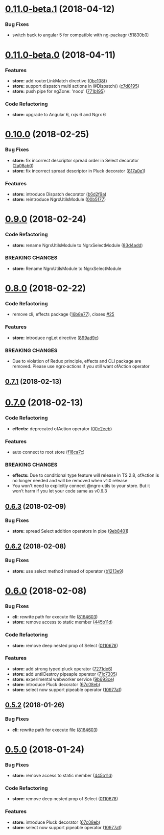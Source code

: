 <a name="0.11.0-beta.1"></a>

# [0.11.0-beta.1](https://github.com/sandangel/ngrx-utils/compare/0.11.0-beta.0...0.11.0-beta.1) (2018-04-12)

### Bug Fixes

* switch back to angular 5 for compatible with ng-packagr ([51830b0](https://github.com/sandangel/ngrx-utils/commit/51830b0))

<a name="0.11.0-beta.0"></a>

# [0.11.0-beta.0](https://github.com/sandangel/ngrx-utils/compare/v0.10.0...v0.11.0-beta.0) (2018-04-11)

### Features

* **store:** add routerLinkMatch directive ([0bc108f](https://github.com/sandangel/ngrx-utils/commit/0bc108f))
* **store:** support dispatch multi actions in @Dispatch() ([c7d8195](https://github.com/sandangel/ngrx-utils/commit/c7d8195))
* **store:** push pipe for ngZone: 'noop' ([771b195](https://github.com/sandangel/ngrx-utils/commit/771b195))

### Code Refactoring

* **store:** upgrade to Angular 6, rxjs 6 and Ngrx 6

<a name="0.10.0"></a>

# [0.10.0](https://github.com/sandangel/ngrx-utils/compare/v0.9.0...v0.10.0) (2018-02-25)

### Bug Fixes

* **store:** fix incorrect descriptor spread order in Select decorator ([2a08ab0](https://github.com/sandangel/ngrx-utils/commit/2a08ab0))
* **store:** fix incorrect spread descriptor in Pluck decorator ([817a0e1](https://github.com/sandangel/ngrx-utils/commit/817a0e1))

### Features

* **store:** introduce Dispatch decorator ([b6d2f9a](https://github.com/sandangel/ngrx-utils/commit/b6d2f9a))
* **store:** reintroduce NgrxUtilsModule ([00b5177](https://github.com/sandangel/ngrx-utils/commit/00b5177))

<a name="0.9.0"></a>

# [0.9.0](https://github.com/sandangel/ngrx-utils/compare/v0.8.0...v0.9.0) (2018-02-24)

### Code Refactoring

* **store:** rename NgrxUtilsModule to NgrxSelectModule ([83d4add](https://github.com/sandangel/ngrx-utils/commit/83d4add))

### BREAKING CHANGES

* **store:** Rename NgrxUtilsModule to NgrxSelectModule

<a name="0.8.0"></a>

# [0.8.0](https://github.com/sandangel/ngrx-utils/compare/v0.7.1...v0.8.0) (2018-02-22)

### Code Refactoring

* remove cli, effects package ([16b8e77](https://github.com/sandangel/ngrx-utils/commit/16b8e77)), closes [#25](https://github.com/sandangel/ngrx-utils/issues/25)

### Features

* **store:** introduce ngLet directive ([899ad9c](https://github.com/sandangel/ngrx-utils/commit/899ad9c))

### BREAKING CHANGES

* Due to violation of Redux principle, effects and CLI package are removed. Please
  use ngrx-actions if you still want ofAction operator

<a name="0.7.1"></a>

## [0.7.1](https://github.com/sandangel/ngrx-utils/compare/v0.7.0...v0.7.1) (2018-02-13)

<a name="0.7.0"></a>

# [0.7.0](https://github.com/sandangel/ngrx-utils/compare/v0.6.3...v0.7.0) (2018-02-13)

### Code Refactoring

* **effects:** deprecated ofAction operator ([00c2eeb](https://github.com/sandangel/ngrx-utils/commit/00c2eeb))

### Features

* auto connect to root store ([f18ca7c](https://github.com/sandangel/ngrx-utils/commit/f18ca7c))

### BREAKING CHANGES

* **effects:** Due to conditional type feature will release in TS 2.8, ofAction is no longer
  needed and will be removed when v1.0 release
* You won't need to explicitly connect @ngrx-utils to your store. But it won't harm if you let your code same as v0.6.3

<a name="0.6.3"></a>

## [0.6.3](https://github.com/sandangel/ngrx-utils/compare/v0.6.2...v0.6.3) (2018-02-09)

### Bug Fixes

* **store:** spread Select addition operators in pipe ([9eb8401](https://github.com/sandangel/ngrx-utils/commit/9eb8401))

<a name="0.6.2"></a>

## [0.6.2](https://github.com/sandangel/ngrx-utils/compare/v0.6.1...v0.6.2) (2018-02-08)

### Bug Fixes

* **store:** use select method instead of operator ([b1213e9](https://github.com/sandangel/ngrx-utils/commit/b1213e9))

<a name="0.6.0"></a>

# [0.6.0](https://github.com/sandangel/ngrx-utils/compare/v0.5.2...v0.6.0) (2018-02-08)

### Bug Fixes

* **cli:** rewrite path for execute file ([8164603](https://github.com/sandangel/ngrx-utils/commit/8164603))
* **store:** remove access to static member ([445b11d](https://github.com/sandangel/ngrx-utils/commit/445b11d))

### Code Refactoring

* **store:** remove deep nested prop of Select ([0110678](https://github.com/sandangel/ngrx-utils/commit/0110678))

### Features

* **store:** add strong typed pluck operator ([7271de6](https://github.com/sandangel/ngrx-utils/commit/7271de6))
* **store:** add untilDestroy pipeaple operator ([71c7305](https://github.com/sandangel/ngrx-utils/commit/71c7305))
* **store:** experimental webworker service ([9b693ce](https://github.com/sandangel/ngrx-utils/commit/9b693ce))
* **store:** introduce Pluck decorator ([67c08eb](https://github.com/sandangel/ngrx-utils/commit/67c08eb))
* **store:** select now support pipeable operator ([10977a1](https://github.com/sandangel/ngrx-utils/commit/10977a1))

<a name="0.5.2"></a>

## [0.5.2](https://github.com/sandangel/ngrx-utils/compare/v0.5.1...v0.5.2) (2018-01-26)

### Bug Fixes

* **cli:** rewrite path for execute file ([8164603](https://github.com/sandangel/ngrx-utils/commit/8164603))

<a name="0.5.0"></a>

# [0.5.0](https://github.com/sandangel/ngrx-utils/compare/v0.2.1...v0.5.0) (2018-01-24)

### Bug Fixes

* **store:** remove access to static member ([445b11d](https://github.com/sandangel/ngrx-utils/commit/445b11d))

### Code Refactoring

* **store:** remove deep nested prop of Select ([0110678](https://github.com/sandangel/ngrx-utils/commit/0110678))

### Features

* **store:** introduce Pluck decorator ([67c08eb](https://github.com/sandangel/ngrx-utils/commit/67c08eb))
* **store:** select now support pipeable operator ([10977a1](https://github.com/sandangel/ngrx-utils/commit/10977a1))
